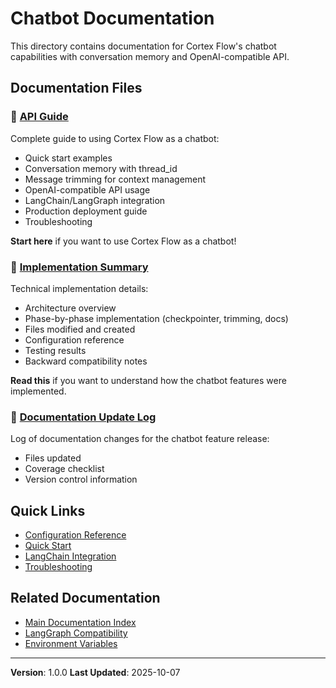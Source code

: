 # Chatbot Documentation

This directory contains documentation for Cortex Flow's chatbot capabilities with conversation memory and OpenAI-compatible API.

## Documentation Files

### 📖 [API Guide](api_guide.md)
Complete guide to using Cortex Flow as a chatbot:
- Quick start examples
- Conversation memory with thread_id
- Message trimming for context management
- OpenAI-compatible API usage
- LangChain/LangGraph integration
- Production deployment guide
- Troubleshooting

**Start here** if you want to use Cortex Flow as a chatbot!

### 🔧 [Implementation Summary](implementation_summary.md)
Technical implementation details:
- Architecture overview
- Phase-by-phase implementation (checkpointer, trimming, docs)
- Files modified and created
- Configuration reference
- Testing results
- Backward compatibility notes

**Read this** if you want to understand how the chatbot features were implemented.

### 📝 [Documentation Update Log](docs_update_log.md)
Log of documentation changes for the chatbot feature release:
- Files updated
- Coverage checklist
- Version control information

## Quick Links

- [Configuration Reference](api_guide.md#configuration)
- [Quick Start](api_guide.md#quick-start)
- [LangChain Integration](api_guide.md#langchain-integration)
- [Troubleshooting](api_guide.md#troubleshooting)

## Related Documentation

- [Main Documentation Index](../README.md)
- [LangGraph Compatibility](../workflows/07_langgraph_compatibility.md)
- [Environment Variables](../../.env.example)

---

**Version**: 1.0.0
**Last Updated**: 2025-10-07
